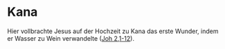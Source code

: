 # Kana
Hier vollbrachte Jesus auf der Hochzeit zu Kana das erste Wunder, indem er Wasser zu Wein verwandelte ([Joh 2,1-12](https://www.bibleserver.com/LUT/Johannes2%2C1-12)).